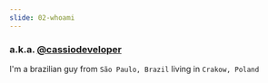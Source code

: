 ```yaml
---
slide: 02-whoami
---
```


### a.k.a. [@cassiodeveloper](https://linktr.ee/cassiodeveloper)

I'm a brazilian guy from `São Paulo, Brazil` living in `Crakow, Poland`